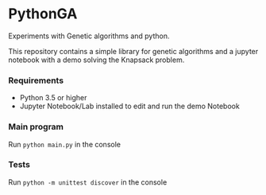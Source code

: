 # PythonGA
Experiments with Genetic algorithms and python.

This repository contains a simple library for genetic algorithms and a jupyter notebook with a demo solving the Knapsack problem.

### Requirements
+ Python 3.5 or higher
+ Jupyter Notebook/Lab installed to edit and run the demo Notebook

### Main program
Run `python main.py` in the console

### Tests
Run `python -m unittest discover` in the console
